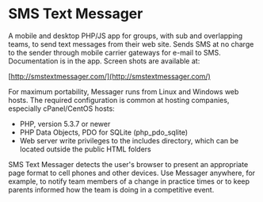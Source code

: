 # SMS Text Messager

A mobile and desktop PHP/JS app for groups, with sub and overlapping teams, to send text messages from their web site. Sends SMS at no charge to the sender through mobile carrier gateways for e-mail to SMS. Documentation is in the app. Screen shots are available at:

   [http://smstextmessager.com/](http://smstextmessager.com/)

For maximum portability, Messager runs from Linux and Windows web hosts. The required configuration is common at hosting companies, especially cPanel/CentOS hosts: 

* PHP, version 5.3.7 or newer
* PHP Data Objects, PDO for SQLite (php_pdo_sqlite)
* Web server write privileges to the includes directory, which can be located outside the public HTML folders

SMS Text Messager detects the user's browser to present an appropriate page format to cell phones and other devices. Use Messager anywhere, for example, to notify team members of a change in practice times or to keep parents informed how the team is doing in a competitive event.